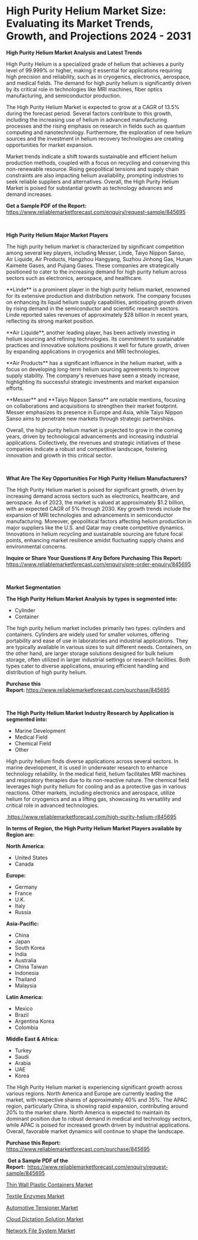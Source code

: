 <p><h1>High Purity Helium Market Size: Evaluating its Market Trends, Growth, and Projections 2024 - 2031</h1></p><p><strong>High Purity Helium Market Analysis and Latest Trends</strong></p>
<p><p>High Purity Helium is a specialized grade of helium that achieves a purity level of 99.999% or higher, making it essential for applications requiring high precision and reliability, such as in cryogenics, electronics, aerospace, and medical fields. The demand for high purity helium is significantly driven by its critical role in technologies like MRI machines, fiber optics manufacturing, and semiconductor production.</p><p>The High Purity Helium Market is expected to grow at a CAGR of 13.5% during the forecast period. Several factors contribute to this growth, including the increasing use of helium in advanced manufacturing processes and the rising emphasis on research in fields such as quantum computing and nanotechnology. Furthermore, the exploration of new helium sources and the investment in helium recovery technologies are creating opportunities for market expansion. </p><p>Market trends indicate a shift towards sustainable and efficient helium production methods, coupled with a focus on recycling and conserving this non-renewable resource. Rising geopolitical tensions and supply chain constraints are also impacting helium availability, prompting industries to seek reliable suppliers and alternatives. Overall, the High Purity Helium Market is poised for substantial growth as technology advances and demand increases.</p></p>
<p><strong>Get a Sample PDF of the Report:&nbsp;</strong> <a href="https://www.reliablemarketforecast.com/enquiry/request-sample/845695?utm_campaign=1159&utm_medium=2&utm_source=Github&utm_content=ia&utm_term=12112024&utm_id=high-purity-helium">https://www.reliablemarketforecast.com/enquiry/request-sample/845695</a></p>
<p>&nbsp;</p>
<p><strong>High Purity Helium Major Market Players</strong></p>
<p><p>The high purity helium market is characterized by significant competition among several key players, including Messer, Linde, Taiyo Nippon Sanso, Air Liquide, Air Products, Hangzhou Hangyang, Suzhou Jinhong Gas, Hunan Kaimeite Gases, and Pujiang Gases. These companies are strategically positioned to cater to the increasing demand for high purity helium across sectors such as electronics, aerospace, and healthcare.</p><p>**Linde** is a prominent player in the high purity helium market, renowned for its extensive production and distribution network. The company focuses on enhancing its liquid helium supply capabilities, anticipating growth driven by rising demand in the semiconductor and scientific research sectors. Linde reported sales revenues of approximately $28 billion in recent years, reflecting its strong market position.</p><p>**Air Liquide**, another leading player, has been actively investing in helium sourcing and refining technologies. Its commitment to sustainable practices and innovative solutions positions it well for future growth, driven by expanding applications in cryogenics and MRI technologies.</p><p>**Air Products** has a significant influence in the helium market, with a focus on developing long-term helium sourcing agreements to improve supply stability. The company's revenues have seen a steady increase, highlighting its successful strategic investments and market expansion efforts.</p><p>**Messer** and **Taiyo Nippon Sanso** are notable mentions, focusing on collaborations and acquisitions to strengthen their market footprint. Messer emphasizes its presence in Europe and Asia, while Taiyo Nippon Sanso aims to penetrate new markets through strategic partnerships.</p><p>Overall, the high purity helium market is projected to grow in the coming years, driven by technological advancements and increasing industrial applications. Collectively, the revenues and strategic initiatives of these companies indicate a robust and competitive landscape, fostering innovation and growth in this critical sector.</p></p>
<p>&nbsp;</p>
<p><strong>What Are The Key Opportunities For High Purity Helium Manufacturers?</strong></p>
<p><p>The High Purity Helium market is poised for significant growth, driven by increasing demand across sectors such as electronics, healthcare, and aerospace. As of 2023, the market is valued at approximately $1.2 billion, with an expected CAGR of 5% through 2030. Key growth trends include the expansion of MRI technologies and advancements in semiconductor manufacturing. Moreover, geopolitical factors affecting helium production in major suppliers like the U.S. and Qatar may create competitive dynamics. Innovations in helium recycling and sustainable sourcing are future focal points, enhancing market resilience amidst fluctuating supply chains and environmental concerns.</p></p>
<p><strong>Inquire or Share Your Questions If Any Before Purchasing This Report:</strong> <a href="https://www.reliablemarketforecast.com/enquiry/pre-order-enquiry/845695?utm_campaign=1159&utm_medium=2&utm_source=Github&utm_content=ia&utm_term=12112024&utm_id=high-purity-helium">https://www.reliablemarketforecast.com/enquiry/pre-order-enquiry/845695</a></p>
<p>&nbsp;</p>
<p><strong>Market Segmentation</strong></p>
<p><strong>The High Purity Helium Market Analysis by types is segmented into:</strong></p>
<p><ul><li>Cylinder</li><li>Container</li></ul></p>
<p><p>The high purity helium market includes primarily two types: cylinders and containers. Cylinders are widely used for smaller volumes, offering portability and ease of use in laboratories and industrial applications. They are typically available in various sizes to suit different needs. Containers, on the other hand, are larger storage solutions designed for bulk helium storage, often utilized in larger industrial settings or research facilities. Both types cater to diverse applications, ensuring efficient handling and distribution of high purity helium.</p></p>
<p><strong>Purchase this Report:&nbsp;</strong><a href="https://www.reliablemarketforecast.com/purchase/845695?utm_campaign=1159&utm_medium=2&utm_source=Github&utm_content=ia&utm_term=12112024&utm_id=high-purity-helium">https://www.reliablemarketforecast.com/purchase/845695</a></p>
<p>&nbsp;</p>
<p><strong>The High Purity Helium Market Industry Research by Application is segmented into:</strong></p>
<p><ul><li>Marine Development</li><li>Medical Field</li><li>Chemical Field</li><li>Other</li></ul></p>
<p><p>High purity helium finds diverse applications across several sectors. In marine development, it is used in underwater research to enhance technology reliability. In the medical field, helium facilitates MRI machines and respiratory therapies due to its non-reactive nature. The chemical field leverages high purity helium for cooling and as a protective gas in various reactions. Other markets, including electronics and aerospace, utilize helium for cryogenics and as a lifting gas, showcasing its versatility and critical role in advanced technologies.</p></p>
<p><a href="https://www.reliablemarketforecast.com/high-purity-helium-r845695?utm_campaign=1159&utm_medium=2&utm_source=Github&utm_content=ia&utm_term=12112024&utm_id=high-purity-helium">&nbsp;https://www.reliablemarketforecast.com/high-purity-helium-r845695</a></p>
<p><strong>In terms of Region, the High Purity Helium Market Players available by Region are:</strong></p>
<p>
    <p> <strong> North America: </strong>
        <ul>
            <li>United States</li>
            <li>Canada</li>
        </ul>
        </p> 
    <p> <strong> Europe: </strong>
        <ul>
            <li>Germany</li>
            <li>France</li>
            <li>U.K.</li>
            <li>Italy</li>
            <li>Russia</li>
        </ul>
        </p> 
    <p> <strong> Asia-Pacific: </strong>
        <ul>
            <li>China</li>
            <li>Japan</li>
            <li>South Korea</li>
            <li>India</li>
            <li>Australia</li>
            <li>China Taiwan</li>
            <li>Indonesia</li>
            <li>Thailand</li>
            <li>Malaysia</li>
        </ul>
        </p> 
    <p> <strong> Latin America: </strong>
        <ul>
            <li>Mexico</li>
            <li>Brazil</li>
            <li>Argentina Korea</li>
            <li>Colombia</li>
        </ul>
        </p> 
    <p> <strong> Middle East & Africa: </strong>
        <ul>
            <li>Turkey</li>
            <li>Saudi</li>
            <li>Arabia</li>
            <li>UAE</li>
            <li>Korea</li>
        </ul>
    </p>
    </p>
<p><p>The High Purity Helium market is experiencing significant growth across various regions. North America and Europe are currently leading the market, with respective shares of approximately 40% and 35%. The APAC region, particularly China, is showing rapid expansion, contributing around 20% to the market share. North America is expected to maintain its dominant position due to robust demand in medical and technology sectors, while APAC is poised for increased growth driven by industrial applications. Overall, favorable market dynamics will continue to shape the landscape.</p></p>
<p><strong>Purchase this Report: </strong><a href="https://www.reliablemarketforecast.com/purchase/845695?utm_campaign=1159&utm_medium=2&utm_source=Github&utm_content=ia&utm_term=12112024&utm_id=high-purity-helium">https://www.reliablemarketforecast.com/purchase/845695</a></p>
<p>&nbsp;<strong>Get a Sample PDF of the Report:&nbsp;&nbsp;</strong><a href="https://www.reliablemarketforecast.com/enquiry/request-sample/845695?utm_campaign=1159&utm_medium=2&utm_source=Github&utm_content=ia&utm_term=12112024&utm_id=high-purity-helium">https://www.reliablemarketforecast.com/enquiry/request-sample/845695</a></p>
<p><strong></strong></p>
<p><p><a href="https://www.linkedin.com/pulse/thin-wall-plastic-containers-market-trends-insights-type-mlvpc?utm_campaign=1159&utm_medium=2&utm_source=Github&utm_content=ia&utm_term=12112024&utm_id=high-purity-helium">Thin Wall Plastic Containers Market</a></p><p><a href="https://www.linkedin.com/pulse/textile-enzymes-market-revolution-2024-2031-trends-0naqc?utm_campaign=1159&utm_medium=2&utm_source=Github&utm_content=ia&utm_term=12112024&utm_id=high-purity-helium">Textile Enzymes Market</a></p><p><a href="https://www.linkedin.com/pulse/emerging-automotive-tensioner-market-opportunities-analysis-investors-dpcue?utm_campaign=1159&utm_medium=2&utm_source=Github&utm_content=ia&utm_term=12112024&utm_id=high-purity-helium">Automotive Tensioner Market</a></p><p><a href="https://issuu.com/reportprime-2/docs/cloud-dictation-solution-market-siz_f2b87b6ff5f7e9?utm_campaign=1159&utm_medium=2&utm_source=Github&utm_content=ia&utm_term=12112024&utm_id=high-purity-helium">Cloud Dictation Solution Market</a></p><p><a href="https://issuu.com/reportprime-2/docs/network-file-system-market-size-203_2f90c1df7032b0?utm_campaign=1159&utm_medium=2&utm_source=Github&utm_content=ia&utm_term=12112024&utm_id=high-purity-helium">Network File System Market</a></p></p>